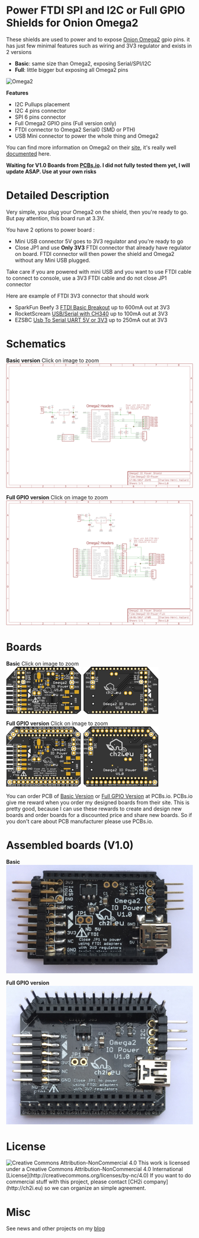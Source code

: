 Power FTDI SPI and I2C or Full GPIO Shields for Onion Omega2
============================================================

These shields are used to power and to expose [Onion Omega2](https://onion.io/) gpio pins. it has just few minimal features such as wiring and 3V3 regulator and exists in 2 versions

- **Basic**: same size than Omega2, exposing Serial/SPI/I2C 
- **Full**: little bigger but exposing all Omega2 pins

<img src="https://raw.githubusercontent.com/OnionIoT/Onion-Docs/master/Omega2/Documentation/Hardware-Overview/img/Omega-2-Pinout-Diagram.png" alt="Omega2" width="50%" height="50%"> 

**Features**   

- I2C Pullups placement
- I2C 4 pins connector
- SPI 6 pins connector
- Full Omega2 GPIO pins (Full version only)
- FTDI connector to Omega2 Serial0 (SMD or PTH) 
- USB Mini connector to power the whole thing and Omega2

You can find more information on Omega2 on their [site](https://onion.io/), it's really well [documented](https://docs.onion.io/omega2-docs/index.html) here.

**Waiting for V1.0 Boards from [PCBs.io](https://PCBs.io). I did not fully tested them yet, I will update ASAP. Use at your own risks**

Detailed Description
====================

Very simple, you plug your Omega2 on the shield, then you're ready to go. But pay attention, this board run at 3.3V.

You have 2 options to power board :

- Mini USB connector 5V goes to 3V3 regulator and you're ready to go
- Close JP1 and use **Only 3V3** FTDI connector that already have regulator on board. FTDI connector will then power the shield and Omega2 without any Mini USB plugged.

Take care if you are powered with mini USB and you want to use FTDI cable to connect to console, use a 3V3 FTDI cable and do not close JP1 connector

Here are example of FTDI 3V3 connector that should work 

- SparkFun Beefy 3 [FTDI Basic Breakout](https://www.sparkfun.com/products/13746) up to 600mA out at 3V3
- RocketScream [USB/Serial with CH340](http://www.rocketscream.com/blog/product/ch340g-usb-serial-adapter/) up to 100mA out at 3V3
- EZSBC [Usb To Serial UART 5V or 3V3](https://www.tindie.com/products/ddebeer/usb-to-serial--uart-5v-or-33v-695-/) up to 250mA out at 3V3

Schematics
==========

**Basic version** Click on image to zoom   
![schematic](https://raw.githubusercontent.com/hallard/Omega2-IO-Power/master/pictures/Omega2-IO-Power-sch.png)  

**Full GPIO version** Click on image to zoom   
![schematic](https://raw.githubusercontent.com/hallard/Omega2-IO-Power/master/pictures/Omega2-IO-Power-Full-sch.png)  

Boards
====== 

**Basic** Click on image to zoom   
<img src="https://raw.githubusercontent.com/hallard/Omega2-IO-Power/master/pictures/Omega2-IO-Power-top.jpg" alt="Top"  width="40%" height="40%">&nbsp;&nbsp;<img src="https://raw.githubusercontent.com/hallard/Omega2-IO-Power/master/pictures/Omega2-IO-Power-bot.jpg" alt="Bottom" width="40%" height="40%">&nbsp;

**Full GPIO version** Click on image to zoom   
<img src="https://raw.githubusercontent.com/hallard/Omega2-IO-Power/master/pictures/Omega2-IO-Power-Full-top.jpg" alt="Top"  width="40%" height="40%">&nbsp;&nbsp;<img src="https://raw.githubusercontent.com/hallard/Omega2-IO-Power/master/pictures/Omega2-IO-Power-Full-bot.jpg" alt="Bottom" width="40%" height="40%">&nbsp;

You can order PCB of [Basic Version](https://PCBs.io/share/4976j) or [Full GPIO Version](https://PCBs.io/share/4KEo9) at PCBs.io. PCBs.io give me reward when you order my designed boards from their site. This is pretty good, because I can use these rewards to create and design new boards and order boards for a discounted price and share new boards. So if you don't care about PCB manufacturer please use PCBs.io.

Assembled boards (V1.0)
=======================

**Basic**
<img src="https://raw.githubusercontent.com/hallard/Omega2-IO-Power/master/pictures/Omega2-IO-Power-assembled.jpg" alt="Basic">

**Full GPIO version**  
<img src="https://raw.githubusercontent.com/hallard/Omega2-IO-Power/master/pictures/Omega2-IO-Power-Full-assembled.jpg" alt="Full">

License
=======

<img alt="Creative Commons Attribution-NonCommercial 4.0" src="https://i.creativecommons.org/l/by-nc/4.0/88x31.png">   
This work is licensed under a Creative Commons Attribution-NonCommercial 4.0 International [License](http://creativecommons.org/licenses/by-nc/4.0)
If you want to do commercial stuff with this project, please contact [CH2i company](http://ch2i.eu) so we can organize an simple agreement.

Misc
====
See news and other projects on my [blog](https://hallard.me)
 

